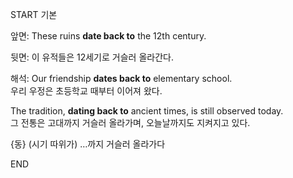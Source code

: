 START
기본

앞면:
These ruins **date back to** the 12th century.

뒷면:
이 유적들은 12세기로 거슬러 올라간다.

해석:
Our friendship **dates back to** elementary school.  
우리 우정은 초등학교 때부터 이어져 왔다.

The tradition, **dating back to** ancient times, is still observed today.  
그 전통은 고대까지 거슬러 올라가며, 오늘날까지도 지켜지고 있다.

{동} (시기 따위가) …까지 거슬러 올라가다
<!--ID: 1749293616245-->
END